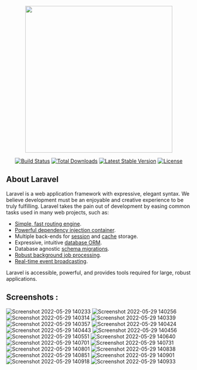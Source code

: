 <p align="center"><a href="https://laravel.com" target="_blank"><img src="https://raw.githubusercontent.com/laravel/art/master/logo-lockup/5%20SVG/2%20CMYK/1%20Full%20Color/laravel-logolockup-cmyk-red.svg" width="400"></a></p>

<p align="center">
<a href="https://travis-ci.org/laravel/framework"><img src="https://travis-ci.org/laravel/framework.svg" alt="Build Status"></a>
<a href="https://packagist.org/packages/laravel/framework"><img src="https://img.shields.io/packagist/dt/laravel/framework" alt="Total Downloads"></a>
<a href="https://packagist.org/packages/laravel/framework"><img src="https://img.shields.io/packagist/v/laravel/framework" alt="Latest Stable Version"></a>
<a href="https://packagist.org/packages/laravel/framework"><img src="https://img.shields.io/packagist/l/laravel/framework" alt="License"></a>
</p>

## About Laravel

Laravel is a web application framework with expressive, elegant syntax. We believe development must be an enjoyable and creative experience to be truly fulfilling. Laravel takes the pain out of development by easing common tasks used in many web projects, such as:

- [Simple, fast routing engine](https://laravel.com/docs/routing).
- [Powerful dependency injection container](https://laravel.com/docs/container).
- Multiple back-ends for [session](https://laravel.com/docs/session) and [cache](https://laravel.com/docs/cache) storage.
- Expressive, intuitive [database ORM](https://laravel.com/docs/eloquent).
- Database agnostic [schema migrations](https://laravel.com/docs/migrations).
- [Robust background job processing](https://laravel.com/docs/queues).
- [Real-time event broadcasting](https://laravel.com/docs/broadcasting).

Laravel is accessible, powerful, and provides tools required for large, robust applications.

## Screenshots : 
![Screenshot 2022-05-29 140233](https://user-images.githubusercontent.com/73895704/173185684-1005e53e-232f-4517-95ff-0e39dfb42bc8.png)
![Screenshot 2022-05-29 140256](https://user-images.githubusercontent.com/73895704/173185687-cf7b03c2-dc5b-4397-abb7-64c3c57d94f4.png)
![Screenshot 2022-05-29 140314](https://user-images.githubusercontent.com/73895704/173185689-a83c36d2-9bae-4001-aeec-934f671105b8.png)
![Screenshot 2022-05-29 140339](https://user-images.githubusercontent.com/73895704/173185690-adbca6b5-a9af-4e2c-830f-250b582b86ea.png)
![Screenshot 2022-05-29 140357](https://user-images.githubusercontent.com/73895704/173185692-ec30785b-9136-4abc-9955-293c313454af.png)
![Screenshot 2022-05-29 140424](https://user-images.githubusercontent.com/73895704/173185693-7552f25c-2c34-43c5-994e-7628eef537bc.png)
![Screenshot 2022-05-29 140443](https://user-images.githubusercontent.com/73895704/173185694-25bfc247-2050-4ee8-b9e5-a4519ded0759.png)
![Screenshot 2022-05-29 140456](https://user-images.githubusercontent.com/73895704/173185695-86239e0f-0186-404d-8e9b-3299cacc3d35.png)
![Screenshot 2022-05-29 140551](https://user-images.githubusercontent.com/73895704/173185700-9d85a350-757d-44cd-b238-377d64bc99d3.png)
![Screenshot 2022-05-29 140640](https://user-images.githubusercontent.com/73895704/173185704-efb3a502-39ea-48d0-b61b-fba0b2a3619b.png)
![Screenshot 2022-05-29 140701](https://user-images.githubusercontent.com/73895704/173185705-017c7b39-161d-47c7-a10b-a2b1e886b0f8.png)
![Screenshot 2022-05-29 140731](https://user-images.githubusercontent.com/73895704/173185706-77846ca6-7ee6-48bf-8996-d2b556c6bada.png)
![Screenshot 2022-05-29 140801](https://user-images.githubusercontent.com/73895704/173185707-0bdca4df-465f-4e89-8e76-b8fe8129a3c4.png)
![Screenshot 2022-05-29 140838](https://user-images.githubusercontent.com/73895704/173185708-d00cd6ac-ed38-4b54-8764-ce2cd615bd99.png)
![Screenshot 2022-05-29 140851](https://user-images.githubusercontent.com/73895704/173185709-49de4b3c-e279-4fef-8e2e-c0d105dfd1a2.png)
![Screenshot 2022-05-29 140901](https://user-images.githubusercontent.com/73895704/173185712-812f9f6a-0ace-4089-81a3-34ca8f997d38.png)
![Screenshot 2022-05-29 140918](https://user-images.githubusercontent.com/73895704/173185713-c372a227-d175-4b0f-b4b5-33372b782bbc.png)
![Screenshot 2022-05-29 140933](https://user-images.githubusercontent.com/73895704/173185714-6a67729d-7911-4e04-8394-c06dfaa02eef.png)
